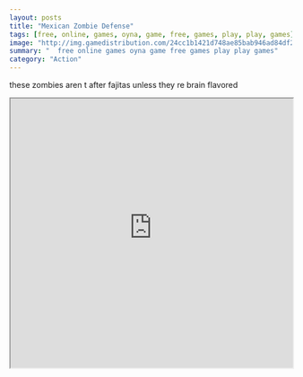 ```yaml
---
layout: posts
title: "Mexican Zombie Defense"
tags: [free, online, games, oyna, game, free, games, play, play, games]
image: "http://img.gamedistribution.com/24cc1b1421d748ae85bab946ad84df23.jpg"
summary: "  free online games oyna game free games play play games"
category: "Action"
---
```


these zombies aren t after fajitas unless they re brain flavored

<iframe width="100%" height="480px;" src="http://flash.gamedistribution.com?game=24cc1b1421d748ae85bab946ad84df23"></iframe>